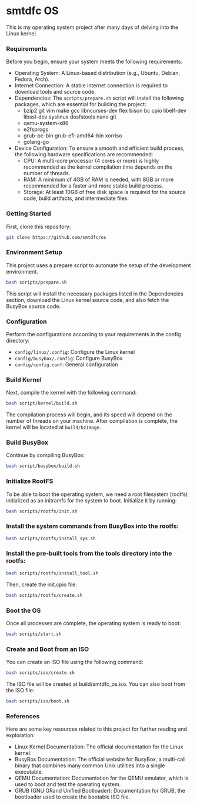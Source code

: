 # smtdfc OS

This is my operating system project after many days of delving into the Linux kernel.

### Requirements
Before you begin, ensure your system meets the following requirements:
 * Operating System: A Linux-based distribution (e.g., Ubuntu, Debian, Fedora, Arch).
 * Internet Connection: A stable internet connection is required to download tools and source code.
 * Dependencies: The `scripts/prepare.sh` script will install the following packages, which are essential for building the project:
   * bzip2 git vim make gcc libncurses-dev flex bison bc cpio libelf-dev libssl-dev syslinux dosfstools nano git
   * qemu-system-x86
   * e2fsprogs
   * grub-pc-bin grub-efi-amd64-bin xorriso
   * golang-go
 * Device Configuration: To ensure a smooth and efficient build process, the following hardware specifications are recommended:
   * CPU: A multi-core processor (4 cores or more) is highly recommended as the kernel compilation time depends on the number of threads.
   * RAM: A minimum of 4GB of RAM is needed, with 8GB or more recommended for a faster and more stable build process.
   * Storage: At least 10GB of free disk space is required for the source code, build artifacts, and intermediate files.


### Getting Started
First, clone this repository:
```bash
git clone https://github.com/smtdfc/os
```

### Environment Setup
This project uses a prepare script to automate the setup of the development environment.
```bash
bash scripts/prepare.sh
```

This script will install the necessary packages listed in the Dependencies section, download the Linux kernel source code, and also fetch the BusyBox source code.

### Configuration
Perform the configurations according to your requirements in the config directory:
 * `config/linux/.config`: Configure the Linux kernel
 * `config/busybox/.config`: Configure BusyBox
 * `config/config.conf`: General configuration

### Build Kernel
Next, compile the kernel with the following command:
```bash
bash script/kernel/build.sh
```

The compilation process will begin, and its speed will depend on the number of threads on your machine.
After compilation is complete, the kernel will be located at `build/bzImage`.

### Build BusyBox
Continue by compiling BusyBox:
```bash
bash script/busybox/build.sh
```

### Initialize RootFS
To be able to boot the operating system, we need a root filesystem (rootfs) initialized as an initramfs for the system to boot. Initialize it by running:
```bash
bash scripts/rootfs/init.sh
```

### Install the system commands from BusyBox into the rootfs:
```bash
bash scripts/rootfs/install_sys.sh
```

### Install the pre-built tools from the tools directory into the rootfs:
```bash
bash scripts/rootfs/install_tool.sh
```

Then, create the init.cpio file:
```bash
bash scripts/rootfs/create.sh
```

### Boot the OS
Once all processes are complete, the operating system is ready to boot:
```bash
bash scripts/start.sh
```

### Create and Boot from an ISO
You can create an ISO file using the following command:
```bash
bash scripts/iso/create.sh
```

The ISO file will be created at build/smtdfc_os.iso.
You can also boot from the ISO file:
```bash
bash scripts/iso/boot.sh
```

### References
Here are some key resources related to this project for further reading and exploration:
 * Linux Kernel Documentation: The official documentation for the Linux kernel.
 * BusyBox Documentation: The official website for BusyBox, a multi-call binary that combines many common Unix utilities into a single executable.
 * QEMU Documentation: Documentation for the QEMU emulator, which is used to boot and test the operating system.
 * GRUB (GNU GRand Unified Bootloader): Documentation for GRUB, the bootloader used to create the bootable ISO file.
